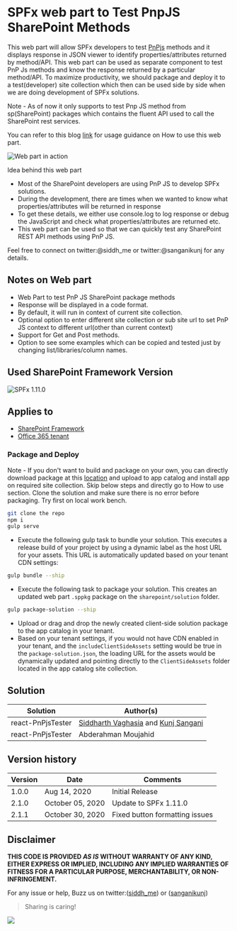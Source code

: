 # SPFx web part to Test PnpJS SharePoint Methods

This web part will allow SPFx developers to test [PnPjs](https://pnp.github.io/pnpjs/getting-started/) methods and it displays response in JSON viewer to identify properties/attributes returned by method/API. This web part can be used as separate component to test PnP Js methods and know the response returned by a particular method/API. To maximize productivity, we should package and deploy it to a test(developer) site collection which then can be used side by side when we are doing development of SPFx solutions.

Note - As of now it only supports to test Pnp JS method from sp(SharePoint) packages which contains the fluent API used to call the SharePoint rest services.

You can refer to this blog [link](https://siddharthvaghasia.com/2020/08/16/usage-guide-on-spfx-pnpjs-tester-web-part/) for usage guidance on How to use this web part.

![Web part in action](assets/pnpjstesterinaction.gif?raw=true "Web part in action")

Idea behind this web part

- Most of the SharePoint developers are using PnP JS to develop SPFx solutions.
- During the development, there are times when we wanted to know what properties/attributes will be returned in response
- To get these details, we either use console.log to log response or debug the JavaScript and check what properties/attributes are returned etc.
- This web part can be used so that we can quickly test any SharePoint REST API methods using PnP JS.

Feel free to connect on twitter:@siddh_me or twitter:@sanganikunj for any details.

## Notes on Web part

- Web Part to test PnP JS SharePoint package methods
- Response will be displayed in a code format.
- By default, it will run in context of current site collection.
- Optional option to enter different site collection or sub site url to set PnP JS context to different url(other than current context)
- Support for Get and Post methods.
- Option to see some examples which can be copied and tested just by changing list/libraries/column names.

## Used SharePoint Framework Version

![SPFx 1.11.0](https://img.shields.io/badge/version-1.11.0-green.svg)

## Applies to

- [SharePoint Framework](http://dev.office.com/sharepoint/docs/spfx/sharepoint-framework-overview)
- [Office 365 tenant](http://dev.office.com/sharepoint/docs/spfx/set-up-your-developer-tenant)

### Package and Deploy

Note - If you don't want to build and package on your own, you can directly download package at this [location](./sharepoint/solution/react-pnpjsexplorer.sppkg) and upload to app catalog and install app on required site collection. Skip below steps and directly go to How to use section.
Clone the solution and make sure there is no error before packaging. Try first on local work bench.

```bash
git clone the repo
npm i
gulp serve
```

- Execute the following gulp task to bundle your solution. This executes a release build of your project by using a dynamic label as the host URL for your assets. This URL is automatically updated based on your tenant CDN settings:

```bash
gulp bundle --ship
```

- Execute the following task to package your solution. This creates an updated web part `.sppkg` package on the `sharepoint/solution` folder.

```bash
gulp package-solution --ship
```

- Upload or drag and drop the newly created client-side solution package to the app catalog in your tenant.
- Based on your tenant settings, if you would not have CDN enabled in your tenant, and the `includeClientSideAssets` setting would be true in the `package-solution.json`, the loading URL for the assets would be dynamically updated and pointing directly to the `ClientSideAssets` folder located in the app catalog site collection.

## Solution

| Solution          | Author(s)                                                                                                                          |
| ----------------- | ---------------------------------------------------------------------------------------------------------------------------------- |
| react-PnPjsTester | [Siddharth Vaghasia](https://www.linkedin.com/in/siddharthvaghasia/) and [Kunj Sangani](https://www.linkedin.com/in/kunj-sangani/) |
| react-PnPjsTester | Abderahman Moujahid|

## Version history

| Version | Date         | Comments        |
| ------- | ------------ | --------------- |
| 1.0.0   | Aug 14, 2020 | Initial Release |
| 2.1.0   | October 05, 2020 | Update to SPFx 1.11.0 |
| 2.1.1   | October 30, 2020 | Fixed button formatting issues |

## Disclaimer

**THIS CODE IS PROVIDED _AS IS_ WITHOUT WARRANTY OF ANY KIND, EITHER EXPRESS OR IMPLIED, INCLUDING ANY IMPLIED WARRANTIES OF FITNESS FOR A PARTICULAR PURPOSE, MERCHANTABILITY, OR NON-INFRINGEMENT.**

For any issue or help, Buzz us on twitter:([siddh_me](https://twitter.com/siddh_me/)) or ([sanganikunj](https://twitter.com/sanganikunj))

> Sharing is caring!

<img src="https://telemetry.sharepointpnp.com/sp-dev-fx-webparts/samples/react-pnpjsexplorer" />
